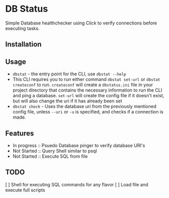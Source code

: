 
# DB Status

Simple Database healthchecker using Click to verify connections
before executing tasks.

## Installation

## Usage
 - `dbstat` - the entry point for the CLI, use `dbstat --help`
 - This CLI requires you to run either command `dbstat set-url` or `dbstat createconf`
   to run. `createconf` will create a `dbstatus.ini` file in your project directory 
   that contains the necessary information to run the CLI and ping a database. 
   `set-url` will create the config file if it doesn't exist, but will also change the
   uri if it has already been set
 - `dbstat check` - Uses the database uri from the previously mentioned config file,
   unless `--uri` or `-u` is specified, and checks if a connection is made. 

## Features
 - In progress :: Psuedo Database pinger to verify database URI's
 - Not Started :: Query Shell similar to psql
 - Not Started :: Execute SQL from file

## TODO
[ ] Shell for executing SQL commands for any flavor
[ ] Load file and execute full scripts

